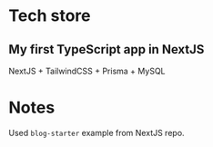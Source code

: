 # Tech store

## My first TypeScript app in NextJS

NextJS + TailwindCSS + Prisma + MySQL

# Notes

Used `blog-starter` example from NextJS repo.
